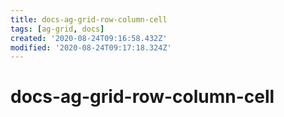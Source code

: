 ```yaml
---
title: docs-ag-grid-row-column-cell
tags: [ag-grid, docs]
created: '2020-08-24T09:16:58.432Z'
modified: '2020-08-24T09:17:18.324Z'
---
```


# docs-ag-grid-row-column-cell


